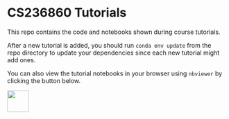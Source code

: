 # CS236860 Tutorials

This repo contains the code and notebooks shown during course tutorials.

After a new tutorial is added, you should run `conda env update` from the repo
directory to update your dependencies since each new tutorial might add
ones.

You can also view the tutorial notebooks in your browser using `nbviewer` by clicking the
button below.

<a href="https://nbviewer.jupyter.org/github/vistalab-technion/cs236860-tutorials/tree/master/"><img src="https://nbviewer.jupyter.org/static/img/nav_logo.svg" height="50px"/></a>
